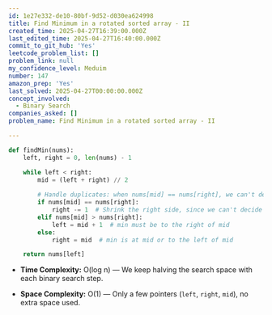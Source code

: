 ```yaml
---
id: 1e27e332-de10-80bf-9d52-d030ea624998
title: Find Minimum in a rotated sorted array - II
created_time: 2025-04-27T16:39:00.000Z
last_edited_time: 2025-04-27T16:40:00.000Z
commit_to_git_hub: 'Yes'
leetcode_problem_list: []
problem_link: null
my_confidence_level: Meduim
number: 147
amazon_prep: 'Yes'
last_solved: 2025-04-27T00:00:00.000Z
concept_involved:
  - Binary Search
companies_asked: []
problem_name: Find Minimum in a rotated sorted array - II

---
```


```python
def findMin(nums):
    left, right = 0, len(nums) - 1

    while left < right:
        mid = (left + right) // 2
        
        # Handle duplicates: when nums[mid] == nums[right], we can't decide the side
        if nums[mid] == nums[right]:
            right -= 1  # Shrink the right side, since we can't decide the side with duplicates
        elif nums[mid] > nums[right]:
            left = mid + 1  # min must be to the right of mid
        else:
            right = mid  # min is at mid or to the left of mid

    return nums[left]

```

*   **Time Complexity:** O(log n) — We keep halving the search space with each binary search step.

*   **Space Complexity:** O(1) — Only a few pointers (`left`, `right`, `mid`), no extra space used.
